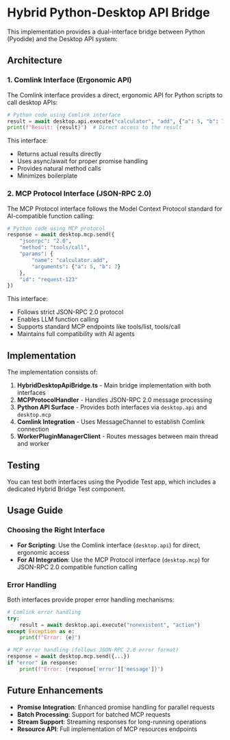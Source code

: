 # Hybrid Python-Desktop API Bridge

This implementation provides a dual-interface bridge between Python (Pyodide) and the Desktop API system:

## Architecture

### 1. Comlink Interface (Ergonomic API)

The Comlink interface provides a direct, ergonomic API for Python scripts to call desktop APIs:

```python
# Python code using Comlink interface
result = await desktop.api.execute("calculator", "add", {"a": 5, "b": 7})
print(f"Result: {result}")  # Direct access to the result
```

This interface:
- Returns actual results directly
- Uses async/await for proper promise handling
- Provides natural method calls
- Minimizes boilerplate

### 2. MCP Protocol Interface (JSON-RPC 2.0)

The MCP Protocol interface follows the Model Context Protocol standard for AI-compatible function calling:

```python
# Python code using MCP protocol
response = await desktop.mcp.send({
    "jsonrpc": "2.0",
    "method": "tools/call",
    "params": {
        "name": "calculator.add",
        "arguments": {"a": 5, "b": 7}
    },
    "id": "request-123"
})
```

This interface:
- Follows strict JSON-RPC 2.0 protocol
- Enables LLM function calling
- Supports standard MCP endpoints like tools/list, tools/call
- Maintains full compatibility with AI agents

## Implementation

The implementation consists of:

1. **HybridDesktopApiBridge.ts** - Main bridge implementation with both interfaces
2. **MCPProtocolHandler** - Handles JSON-RPC 2.0 message processing
3. **Python API Surface** - Provides both interfaces via `desktop.api` and `desktop.mcp`
4. **Comlink Integration** - Uses MessageChannel to establish Comlink connection
5. **WorkerPluginManagerClient** - Routes messages between main thread and worker

## Testing

You can test both interfaces using the Pyodide Test app, which includes a dedicated Hybrid Bridge Test component.

## Usage Guide

### Choosing the Right Interface

- **For Scripting**: Use the Comlink interface (`desktop.api`) for direct, ergonomic access
- **For AI Integration**: Use the MCP Protocol interface (`desktop.mcp`) for JSON-RPC 2.0 compatible function calling

### Error Handling

Both interfaces provide proper error handling mechanisms:

```python
# Comlink error handling
try:
    result = await desktop.api.execute("nonexistent", "action")
except Exception as e:
    print(f"Error: {e}")

# MCP error handling (follows JSON-RPC 2.0 error format)
response = await desktop.mcp.send({...})
if "error" in response:
    print(f"Error: {response['error']['message']}")
```

## Future Enhancements

- **Promise Integration**: Enhanced promise handling for parallel requests
- **Batch Processing**: Support for batched MCP requests
- **Stream Support**: Streaming responses for long-running operations
- **Resource API**: Full implementation of MCP resources endpoints 